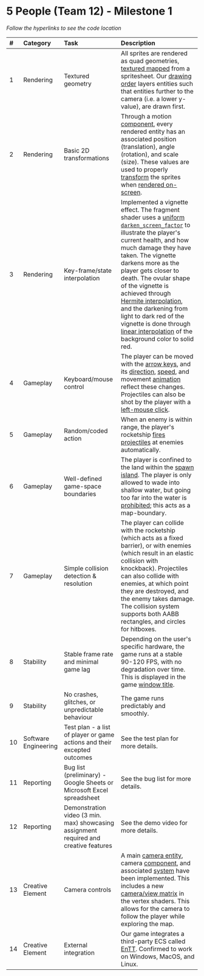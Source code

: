 # 5 People (Team 12) - Milestone 1
_Follow the hyperlinks to see the code location_

| #   | Category             | Task                                                                                  | Description       |                                                                                                                                                                                                                                                                                                                                                                                                                                     
| :-- | :------------------- | :------------------------------------------------------------------------------------ | :----------------------------------------------------------------------------------------------------------------------------------------------------------------------------------------------------------------------------------------------------------------------------------------------------------------------------------------------------------------------------------------------------------------------------------------------------- |
| 1   | Rendering            | Textured geometry                                                                     | All sprites are rendered as quad geometries, [textured mapped](https://github.students.cs.ubc.ca/CPSC427-2024W-T2/team-12/blob/5c407ca92f15f043dd2280f16378227e8162e516/shaders/textured.fs.glsl#L13-L22) from a spritesheet. Our [drawing order](https://github.students.cs.ubc.ca/CPSC427-2024W-T2/team-12/blob/5c407ca92f15f043dd2280f16378227e8162e516/src/render_system.cpp#L433C2-L499C17) layers entities such that entities further to the camera (i.e. a lower y-value), are drawn first.                                                                                                                                                                                                                                                   |   
| 2   | Rendering            | Basic 2D transformations                                                              | Through a motion [component](https://github.students.cs.ubc.ca/CPSC427-2024W-T2/team-12/blob/5c407ca92f15f043dd2280f16378227e8162e516/src/tinyECS/components.hpp#L53-L64), every rendered entity has an associated position (translation), angle (rotation), and scale (size). These values are used to properly [transform](https://github.students.cs.ubc.ca/CPSC427-2024W-T2/team-12/blob/5c407ca92f15f043dd2280f16378227e8162e516/src/render_system.cpp#L211-L221) the sprites when [rendered on-screen](https://github.students.cs.ubc.ca/CPSC427-2024W-T2/team-12/blob/5c407ca92f15f043dd2280f16378227e8162e516/shaders/textured.vs.glsl#L38).                                                                                                                                                                                                                                       |    
| 3   | Rendering            | Key-frame/state interpolation                                                         | Implemented a vignette effect. The fragment shader uses a [uniform `darken_screen_factor`](https://github.students.cs.ubc.ca/CPSC427-2024W-T2/team-12/blob/fd591283c0aaa806390f8292cb3b33a1c7842b4e/src/render_system.cpp#L361C2-L372C18) to illustrate the player's current health, and how much damage they have taken. The vignette darkens more as the player gets closer to death. The ovular shape of the vignette is achieved through [Hermite interpolation](https://github.students.cs.ubc.ca/CPSC427-2024W-T2/team-12/blob/fd591283c0aaa806390f8292cb3b33a1c7842b4e/shaders/vignette.fs.glsl#L11-L14), and the darkening from light to dark red of the vignette is done through [linear interpolation](https://github.students.cs.ubc.ca/CPSC427-2024W-T2/team-12/blob/fd591283c0aaa806390f8292cb3b33a1c7842b4e/shaders/vignette.fs.glsl#L16-L18) of the background color to solid red. |      
| 4   | Gameplay             | Keyboard/mouse control                                                                | The player can be moved with the [arrow keys](https://github.students.cs.ubc.ca/CPSC427-2024W-T2/team-12/blob/fd591283c0aaa806390f8292cb3b33a1c7842b4e/src/world_system.cpp#L374C1-L389C3), and its [direction](https://github.students.cs.ubc.ca/CPSC427-2024W-T2/team-12/blob/fd591283c0aaa806390f8292cb3b33a1c7842b4e/src/world_system.cpp#L207C2-L226C3), [speed](https://github.students.cs.ubc.ca/CPSC427-2024W-T2/team-12/blob/fd591283c0aaa806390f8292cb3b33a1c7842b4e/src/world_system.cpp#L191C2-L203C26), and movement [animation](https://github.students.cs.ubc.ca/CPSC427-2024W-T2/team-12/blob/fd591283c0aaa806390f8292cb3b33a1c7842b4e/src/world_system.cpp#L247C2-L263C3) reflect these changes. Projectiles can also be shot by the player with a [left-mouse click](https://github.students.cs.ubc.ca/CPSC427-2024W-T2/team-12/blob/fd591283c0aaa806390f8292cb3b33a1c7842b4e/src/world_system.cpp#L413C2-L430C3).                                                                                                                                                                                                                                                               |      
| 5   | Gameplay             | Random/coded action                                                                   | When an enemy is within range, the player's rocketship [fires projectiles](https://github.students.cs.ubc.ca/CPSC427-2024W-T2/team-12/blob/fd591283c0aaa806390f8292cb3b33a1c7842b4e/src/world_system.cpp#L266C1-L288C3) at enemies automatically.                                                                                                                                                                                                                                                                                                                                                     |      
| 6   | Gameplay             | Well-defined game-space boundaries                                                    | The player is confined to the land within the [spawn island](https://github.students.cs.ubc.ca/CPSC427-2024W-T2/team-12/blob/fd591283c0aaa806390f8292cb3b33a1c7842b4e/src/world_system.cpp#L42C1-L50C3). The player is only allowed to wade into shallow water, but going too far into the water is [prohibited](https://github.students.cs.ubc.ca/CPSC427-2024W-T2/team-12/blob/fd591283c0aaa806390f8292cb3b33a1c7842b4e/src/world_system.cpp#L292C2-L303C3); this acts as a map-boundary.                                                                                                                                                                                                                                                        |      
| 7   | Gameplay             | Simple collision detection & resolution                                               | The player can collide with the rocketship (which acts as a fixed barrier), or with enemies (which result in an elastic collision with knockback). Projectiles can also collide with enemies, at which point they are destroyed, and the enemy takes damage. The collision system supports both AABB rectangles, and circles for hitboxes.                                                                                                             |      
| 8   | Stability            | Stable frame rate and minimal game lag                                                | Depending on the user's specific hardware, the game runs at a stable 90-120 FPS, with no degradation over time. This is displayed in the game [window title](https://github.students.cs.ubc.ca/CPSC427-2024W-T2/team-12/blob/fd591283c0aaa806390f8292cb3b33a1c7842b4e/src/main.cpp#L71C3-L83C4).                                                                                                                                                                                                                                                                                            | 
| 9   | Stability            | No crashes, glitches, or unpredictable behaviour                                      | The game runs predictably and smoothly.                                                                                                                                                                                                                                                                                                                                                                                                                | 
| 10  | Software Engineering | Test plan - a list of player or game actions and their excepted outcomes              | See the test plan for more details.                                                                                                                                                                                                                                                                                                                                                                                                                    | 
| 11  | Reporting            | Bug list (preliminary) - Google Sheets or Microsoft Excel spreadsheet                 | See the bug list for more details.                                                                                                                                                                                                                                                                                                                                                                                                                     |      
| 12  | Reporting            | Demonstration video (3 min. max) showcasing assignment required and creative features | See the demo video for more details.                                                                                                                                                                                                                                                                                                                                                                                                                   |      
| 13  | Creative Element     | Camera controls                                                                       | A main [camera entity](https://github.students.cs.ubc.ca/CPSC427-2024W-T2/team-12/blob/fd591283c0aaa806390f8292cb3b33a1c7842b4e/src/world_init.cpp#L44C1-L52C2), camera [component](https://github.students.cs.ubc.ca/CPSC427-2024W-T2/team-12/blob/fd591283c0aaa806390f8292cb3b33a1c7842b4e/src/tinyECS/components.hpp#L222C1-L230C3), and associated [system](https://github.students.cs.ubc.ca/CPSC427-2024W-T2/team-12/blob/fd591283c0aaa806390f8292cb3b33a1c7842b4e/src/camera_system.cpp#L26C1-L41C2) have been implemented. This includes a new [camera/view matrix](https://github.students.cs.ubc.ca/CPSC427-2024W-T2/team-12/blob/fd591283c0aaa806390f8292cb3b33a1c7842b4e/src/render_system.cpp#L223C2-L225C46) in the vertex shaders. This allows for the camera to follow the player while exploring the map.                                                                                                                                                                                                                            |
| 14  | Creative Element     | External integration                                                                  | Our game integrates a third-party ECS called [EnTT](https://github.students.cs.ubc.ca/CPSC427-2024W-T2/team-12/blob/fd591283c0aaa806390f8292cb3b33a1c7842b4e/CMakeLists.txt#L49). Confirmed to work on Windows, MacOS, and Linux.                                                                                                                                                                                                                                                                                                                                                     |
